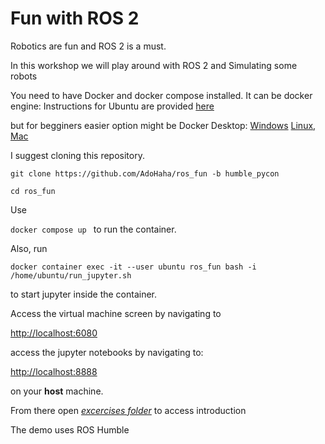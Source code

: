 # Fun with ROS 2

Robotics are fun and ROS 2 is a must.

In this workshop we will play around with ROS 2 and Simulating some robots

You need to have Docker and docker compose installed.
It can be docker engine:
Instructions for Ubuntu are provided [here](https://docs.docker.com/engine/install/ubuntu/)

but for begginers easier option might be Docker Desktop: [Windows](https://docs.docker.com/desktop/install/windows-install/) [Linux](https://docs.docker.com/desktop/install/linux-install/), [Mac](https://docs.docker.com/desktop/install/mac-install/)



 I suggest cloning this repository.


`git clone https://github.com/AdoHaha/ros_fun -b humble_pycon`

`cd ros_fun`

Use 

`docker compose up ` to run the container.

Also, run 

`docker container exec -it --user ubuntu ros_fun bash -i /home/ubuntu/run_jupyter.sh`

to start jupyter inside the container.

Access the virtual machine screen by navigating to 

[http://localhost:6080](http://localhost:6080)

access the jupyter notebooks by navigating to:

[http://localhost:8888](http://localhost:8888) 

on your **host** machine. 

From there open [*excercises folder*](http://localhost:8888/exercises/1.%20introduction.ipynb) to access introduction

The demo uses ROS Humble

